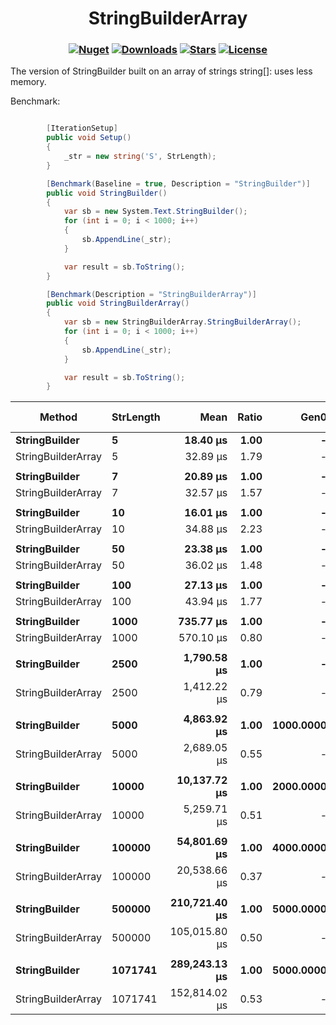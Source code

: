 <h1 align="center">
  <a>StringBuilderArray</a>
</h1>

<h3 align="center">

  [![Nuget](https://img.shields.io/nuget/v/Gedaq.Npgsql?logo=StringBuilderArray)](https://www.nuget.org/packages/StringBuilderArray/)
  [![Downloads](https://img.shields.io/nuget/dt/StringBuilderArray.svg)](https://www.nuget.org/packages/StringBuilderArray/)
  [![Stars](https://img.shields.io/github/stars/SoftStoneDevelop/StringBuilderArray?color=brightgreen)](https://github.com/SoftStoneDevelop/StringBuilderArray/stargazers)
  [![License](https://img.shields.io/badge/license-MIT-blue.svg)](LICENSE)

</h3>

The version of StringBuilder built on an array of strings string[]: uses less memory.

Benchmark:

```C#

        [IterationSetup]
        public void Setup()
        {
            _str = new string('S', StrLength);
        }

        [Benchmark(Baseline = true, Description = "StringBuilder")]
        public void StringBuilder()
        {
            var sb = new System.Text.StringBuilder();
            for (int i = 0; i < 1000; i++)
            {
                sb.AppendLine(_str);
            }

            var result = sb.ToString();
        }

        [Benchmark(Description = "StringBuilderArray")]
        public void StringBuilderArray()
        {
            var sb = new StringBuilderArray.StringBuilderArray();
            for (int i = 0; i < 1000; i++)
            {
                sb.AppendLine(_str);
            }

            var result = sb.ToString();
        }

```

|             Method | StrLength |          Mean | Ratio |      Gen0 |      Gen1 |      Gen2 |     Allocated | Alloc Ratio |
|------------------- |---------- |--------------:|------:|----------:|----------:|----------:|--------------:|------------:|
|      **StringBuilder** |         **5** |      **18.40 μs** |  **1.00** |         **-** |         **-** |         **-** |      **30.98 KB** |        **1.00** |
| StringBuilderArray |         5 |      32.89 μs |  1.79 |         - |         - |         - |       34.7 KB |        1.12 |
|                    |           |               |       |           |           |           |               |             |
|      **StringBuilder** |         **7** |      **20.89 μs** |  **1.00** |         **-** |         **-** |         **-** |      **50.59 KB** |        **1.00** |
| StringBuilderArray |         7 |      32.57 μs |  1.57 |         - |         - |         - |      38.61 KB |        0.76 |
|                    |           |               |       |           |           |           |               |             |
|      **StringBuilder** |        **10** |      **16.01 μs** |  **1.00** |         **-** |         **-** |         **-** |      **56.45 KB** |        **1.00** |
| StringBuilderArray |        10 |      34.88 μs |  2.23 |         - |         - |         - |      44.47 KB |        0.79 |
|                    |           |               |       |           |           |           |               |             |
|      **StringBuilder** |        **50** |      **23.38 μs** |  **1.00** |         **-** |         **-** |         **-** |     **206.36 KB** |        **1.00** |
| StringBuilderArray |        50 |      36.02 μs |  1.48 |         - |         - |         - |     122.59 KB |        0.59 |
|                    |           |               |       |           |           |           |               |             |
|      **StringBuilder** |       **100** |      **27.13 μs** |  **1.00** |         **-** |         **-** |         **-** |      **413.8 KB** |        **1.00** |
| StringBuilderArray |       100 |      43.94 μs |  1.77 |         - |         - |         - |     220.25 KB |        0.53 |
|                    |           |               |       |           |           |           |               |             |
|      **StringBuilder** |      **1000** |     **735.77 μs** |  **1.00** |         **-** |         **-** |         **-** |    **3935.53 KB** |        **1.00** |
| StringBuilderArray |      1000 |     570.10 μs |  0.80 |         - |         - |         - |    1978.06 KB |        0.50 |
|                    |           |               |       |           |           |           |               |             |
|      **StringBuilder** |      **2500** |   **1,790.58 μs** |  **1.00** |         **-** |         **-** |         **-** |    **9804.08 KB** |        **1.00** |
| StringBuilderArray |      2500 |   1,412.22 μs |  0.79 |         - |         - |         - |    4907.75 KB |        0.50 |
|                    |           |               |       |           |           |           |               |             |
|      **StringBuilder** |      **5000** |   **4,863.92 μs** |  **1.00** | **1000.0000** |         **-** |         **-** |   **19583.76 KB** |        **1.00** |
| StringBuilderArray |      5000 |   2,689.05 μs |  0.55 |         - |         - |         - |    9790.56 KB |        0.50 |
|                    |           |               |       |           |           |           |               |             |
|      **StringBuilder** |     **10000** |  **10,137.72 μs** |  **1.00** | **2000.0000** | **1000.0000** |         **-** |   **39162.77 KB** |        **1.00** |
| StringBuilderArray |     10000 |   5,259.71 μs |  0.51 |         - |         - |         - |   19556.19 KB |        0.50 |
|                    |           |               |       |           |           |           |               |             |
|      **StringBuilder** |    **100000** |  **54,801.69 μs** |  **1.00** | **4000.0000** | **4000.0000** | **3000.0000** |  **390802.44 KB** |        **1.00** |
| StringBuilderArray |    100000 |  20,538.66 μs |  0.37 |         - |         - |         - |  195337.44 KB |        0.50 |
|                    |           |               |       |           |           |           |               |             |
|      **StringBuilder** |    **500000** | **210,721.40 μs** |  **1.00** | **5000.0000** | **4000.0000** | **4000.0000** | **1953310.77 KB** |        **1.00** |
| StringBuilderArray |    500000 | 105,015.80 μs |  0.50 |         - |         - |         - |  976587.44 KB |        0.50 |
|                    |           |               |       |           |           |           |               |             |
|      **StringBuilder** |   **1071741** | **289,243.13 μs** |  **1.00** | **5000.0000** | **4000.0000** | **4000.0000** |  **4186664.2 KB** |        **1.00** |
| StringBuilderArray |   1071741 | 152,814.02 μs |  0.53 |         - |         - |         - | 2093269.08 KB |        0.50 |

